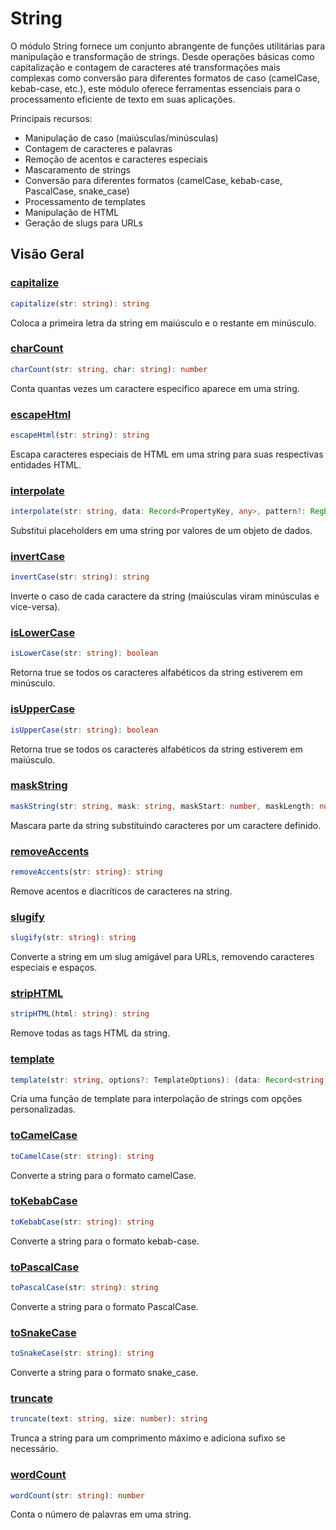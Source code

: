 # String

O módulo String fornece um conjunto abrangente de funções utilitárias para manipulação e transformação de strings. Desde operações básicas como capitalização e contagem de caracteres até transformações mais complexas como conversão para diferentes formatos de caso (camelCase, kebab-case, etc.), este módulo oferece ferramentas essenciais para o processamento eficiente de texto em suas aplicações.

Principais recursos:
- Manipulação de caso (maiúsculas/minúsculas)
- Contagem de caracteres e palavras
- Remoção de acentos e caracteres especiais
- Mascaramento de strings
- Conversão para diferentes formatos (camelCase, kebab-case, PascalCase, snake_case)
- Processamento de templates
- Manipulação de HTML
- Geração de slugs para URLs

## Visão Geral

### [capitalize](./capitalize.md)
```typescript
capitalize(str: string): string
```
Coloca a primeira letra da string em maiúsculo e o restante em minúsculo.

### [charCount](./charCount.md)
```typescript
charCount(str: string, char: string): number
```
Conta quantas vezes um caractere específico aparece em uma string.

### [escapeHtml](./escapeHtml.md)
```typescript
escapeHtml(str: string): string
```
Escapa caracteres especiais de HTML em uma string para suas respectivas entidades HTML.

### [interpolate](./interpolate.md)
```typescript
interpolate(str: string, data: Record<PropertyKey, any>, pattern?: RegExp): string
```
Substitui placeholders em uma string por valores de um objeto de dados.

### [invertCase](./invertCase.md)
```typescript
invertCase(str: string): string
```
Inverte o caso de cada caractere da string (maiúsculas viram minúsculas e vice-versa).

### [isLowerCase](./isLowerCase.md)
```typescript
isLowerCase(str: string): boolean
```
Retorna true se todos os caracteres alfabéticos da string estiverem em minúsculo.

### [isUpperCase](./isUpperCase.md)
```typescript
isUpperCase(str: string): boolean
```
Retorna true se todos os caracteres alfabéticos da string estiverem em maiúsculo.

### [maskString](./maskString.md)
```typescript
maskString(str: string, mask: string, maskStart: number, maskLength: number): string
```
Mascara parte da string substituindo caracteres por um caractere definido.

### [removeAccents](./removeAccents.md)
```typescript
removeAccents(str: string): string
```
Remove acentos e diacríticos de caracteres na string.

### [slugify](./slugify.md)
```typescript
slugify(str: string): string
```
Converte a string em um slug amigável para URLs, removendo caracteres especiais e espaços.

### [stripHTML](./stripHTML.md)
```typescript
stripHTML(html: string): string
```
Remove todas as tags HTML da string.

### [template](./template.md)
```typescript
template(str: string, options?: TemplateOptions): (data: Record<string, any>) => string
```
Cria uma função de template para interpolação de strings com opções personalizadas.

### [toCamelCase](./toCamelCase.md)
```typescript
toCamelCase(str: string): string
```
Converte a string para o formato camelCase.

### [toKebabCase](./toKebabCase.md)
```typescript
toKebabCase(str: string): string
```
Converte a string para o formato kebab-case.

### [toPascalCase](./toPascalCase.md)
```typescript
toPascalCase(str: string): string
```
Converte a string para o formato PascalCase.

### [toSnakeCase](./toSnakeCase.md)
```typescript
toSnakeCase(str: string): string
```
Converte a string para o formato snake_case.

### [truncate](./truncate.md)
```typescript
truncate(text: string, size: number): string
```
Trunca a string para um comprimento máximo e adiciona sufixo se necessário.

### [wordCount](./wordCount.md)
```typescript
wordCount(str: string): number
```
Conta o número de palavras em uma string.